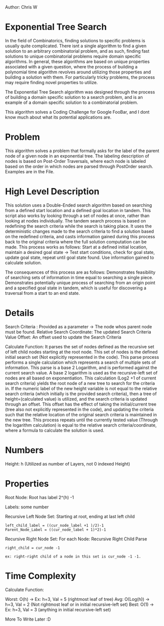 Author: Chris W
# Exponential Tree Search

In the field of Combinatorics, finding solutions to specific problems is usually quite complicated. There isnt a single algorithm to find a given solution to an arbitrary combinatorial problem, and as such, finding fast solutions to unique combinatorial problems require domain specific algorithms. In general, these algorithms are based on unique properties associated with a given question, where the process of building a polynomial time algorithm revolves around utilizing those properties and building a solution with them. For particularly tricky problems, the process may require finding novel properties to utilize. 

The Exponential Tree Search algorithm was designed through the process of building a domain specific solution to a search problem, and is an example of a domain specific solution to a combinatorial problem. 

This algorithm solves a Coding Challenge for Google FooBar, and I dont know much about what its potential applications are. 

# Problem
This algorithm solves a problem that formally asks for the label of the parent node of a given node in an exponential tree. The labeling description of nodes is based on Post-Order Traversals, where each node is labeled based on the order in which nodes are parsed through PostOrder search. 
Examples are in the File. 


# High Level Description
This solution uses a Double-Ended search algorithm based on searching from a defined start location and a defined goal location in tandem. This script also works by looking through a set of nodes at once, rather than looking at nodes individually. The tandem search process is based on redefining the search criteria while the search is taking place. It uses the deterministic changes made to the search criteria to find a solution based on the redefined criteria, and casts information gained during this process back to the original criteria where the full solution computation can be made.
This process works as follows: Start at a defined initial location, maintain a desired goal state -> Test start conditions, check for goal state, update goal state, repeat until goal state found. Use information gained to calculate solution.  

The consequences of this process are as follows: Demonstrates feasibility of searching sets of information in time equal to searching a single piece. Demonstrates potentially unique process of searching from an origin point and a specified goal state in tandem, which is useful for discovering a traversal from a start to an end state. 

# Details
Search Criteria : Provided as a parameter -> The node whos parent node must be found. 
Relative Search Coordinate: The updated Search Criteria
Value Offset: An offset used to update the Search Criteria

Calculate Function:
  It parses the set of nodes defined as the recursive set of left child nodes starting at the root node. This set of nodes is the defined initial search set (Not explicitly represented in the code). This parse process performs a single calculation which represents a search of multiple sets of information. This parse is a base 2 Logarithm, and is performed against the current search value. A base 2 logarithm is used as the recursive-left set of nodes are all based on exponentiation. This calculation (Log2 +1 of current search criteria) yields the root node of a new tree to search for the criteria in. If the numeric label of the new height variable is not equal to the relative search criteria (which initially is the provided search criteria), then a tree of height=(calculated value) is utilized, and the search criteria is updated through an offset. This offset has the effect of taking the initial/current tree (tree also not explicitly represented in the code), and updating the criteria such that the relative location of the original search criteria is maintained in the new tree. This process repeats until the currently tested value (Through the logarithm calculation) is equal to the relative search criteria/coordinate, where a formula to calculate the solution is used. 
  
# Numbers
  Height: h (Utilized as number of Layers, not 0 indexed Height)
# Properties
  Root Node: Root has label 2^(h) -1
  
  Labels: some number
  
  Recursive Left Node Set: 
    Starting at root, ending at last left child
    
    left_child_label = ((cur_node_label +1 )/2)-1 
    Parent_Node_Label = ((cur_node_label + 1)*2)-1
    
  Recursive Right Node Set:
    For each Node: Recursive Right Child Parse 
    
    right_child = cur_node -1
    
    ex: right-right child of a node in this set is cur_node -1 -1. 
    
# Time Complexity

Calculate Function:

Worst: O(h) -> Ex: h=3, Val = 5 (rightmost leaf of tree)
Avg: O(Log(h)) -> h=3, Val = 2 (Not rightmost leaf or in initial recursive-left set)
Best: O(1) -> Ex: h=3, Val = 3 (anything in initial recursive-left set)
    
More To Write Later :D
